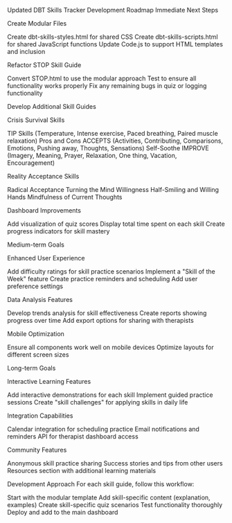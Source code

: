 Updated DBT Skills Tracker Development Roadmap
Immediate Next Steps

Create Modular Files

Create dbt-skills-styles.html for shared CSS
Create dbt-skills-scripts.html for shared JavaScript functions
Update Code.js to support HTML templates and inclusion


Refactor STOP Skill Guide

Convert STOP.html to use the modular approach
Test to ensure all functionality works properly
Fix any remaining bugs in quiz or logging functionality


Develop Additional Skill Guides

Crisis Survival Skills

TIP Skills (Temperature, Intense exercise, Paced breathing, Paired muscle relaxation)
Pros and Cons
ACCEPTS (Activities, Contributing, Comparisons, Emotions, Pushing away, Thoughts, Sensations)
Self-Soothe
IMPROVE (Imagery, Meaning, Prayer, Relaxation, One thing, Vacation, Encouragement)


Reality Acceptance Skills

Radical Acceptance
Turning the Mind
Willingness
Half-Smiling and Willing Hands
Mindfulness of Current Thoughts




Dashboard Improvements

Add visualization of quiz scores
Display total time spent on each skill
Create progress indicators for skill mastery



Medium-term Goals

Enhanced User Experience

Add difficulty ratings for skill practice scenarios
Implement a "Skill of the Week" feature
Create practice reminders and scheduling
Add user preference settings


Data Analysis Features

Develop trends analysis for skill effectiveness
Create reports showing progress over time
Add export options for sharing with therapists


Mobile Optimization

Ensure all components work well on mobile devices
Optimize layouts for different screen sizes



Long-term Goals

Interactive Learning Features

Add interactive demonstrations for each skill
Implement guided practice sessions
Create "skill challenges" for applying skills in daily life


Integration Capabilities

Calendar integration for scheduling practice
Email notifications and reminders
API for therapist dashboard access


Community Features

Anonymous skill practice sharing
Success stories and tips from other users
Resources section with additional learning materials



Development Approach
For each skill guide, follow this workflow:

Start with the modular template
Add skill-specific content (explanation, examples)
Create skill-specific quiz scenarios
Test functionality thoroughly
Deploy and add to the main dashboard